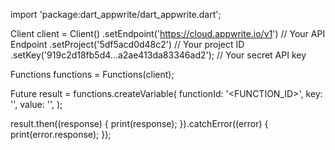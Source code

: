 import 'package:dart_appwrite/dart_appwrite.dart';

Client client = Client()
  .setEndpoint('https://cloud.appwrite.io/v1') // Your API Endpoint
  .setProject('5df5acd0d48c2') // Your project ID
  .setKey('919c2d18fb5d4...a2ae413da83346ad2'); // Your secret API key

Functions functions = Functions(client);

Future result = functions.createVariable(
  functionId: '<FUNCTION_ID>',
  key: '<KEY>',
  value: '<VALUE>',
);

result.then((response) {
  print(response);
}).catchError((error) {
  print(error.response);
});
